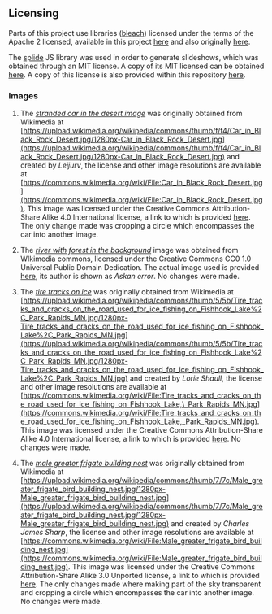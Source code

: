 ## Licensing

Parts of this project use libraries ([bleach](https://github.com/mozilla/bleach)) licensed under the terms of the Apache 2 licensed, available in this project [here](./LICENSE-2.0.txt) and also originally [here](http://www.apache.org/licenses/LICENSE-2.0.txt).

The [splide](https://github.com/Splidejs/splide) JS library was used in order to generate slideshows, which was obtained through an
MIT license. A copy of its MIT licensed can be obtained [here](https://github.com/Splidejs/splide). A copy of this license is also provided
within this repository [here](./SPlide_MIT.txt).

### Images

1. The [*stranded car in the desert image*](../server/nginx/images/car_desert_transparent.png) was originally obtained from Wikimedia at [https://upload.wikimedia.org/wikipedia/commons/thumb/f/f4/Car_in_Black_Rock_Desert.jpg/1280px-Car_in_Black_Rock_Desert.jpg](https://upload.wikimedia.org/wikipedia/commons/thumb/f/f4/Car_in_Black_Rock_Desert.jpg/1280px-Car_in_Black_Rock_Desert.jpg) and created by
*Leijurv*, the license and other image resolutions are available at [https://commons.wikimedia.org/wiki/File:Car_in_Black_Rock_Desert.jpg](https://commons.wikimedia.org/wiki/File:Car_in_Black_Rock_Desert.jpg). This image was licensed under the Creative Commons Attribution-Share Alike 4.0 International
license, a link to which is provided [here](https://creativecommons.org/licenses/by-sa/4.0/deed.en).
The only change made was cropping a circle which encompasses the car into another image. 

2. The [*river with forest in the background*](https://commons.wikimedia.org/wiki/File:Storsj%C3%B6n_i_Vindelns_kommun.jpg) image was obtained from WIkimedia commons, licensed under the Creative Commons CC0 1.0 Universal Public Domain Dedication. The actual image used is provided [here](https://upload.wikimedia.org/wikipedia/commons/thumb/6/69/Storsj%C3%B6n_i_Vindelns_kommun.jpg/1280px-Storsj%C3%B6n_i_Vindelns_kommun.jpg),
its author is shown as *Askan error*.
No changes were made. 

3. The [*tire tracks on ice*](https://upload.wikimedia.org/wikipedia/commons/thumb/5/5b/Tire_tracks_and_cracks_on_the_road_used_for_ice_fishing_on_Fishhook_Lake%2C_Park_Rapids_MN.jpg/1280px-Tire_tracks_and_cracks_on_the_road_used_for_ice_fishing_on_Fishhook_Lake%2C_Park_Rapids_MN.jpg) was originally obtained from Wikimedia at [https://upload.wikimedia.org/wikipedia/commons/thumb/5/5b/Tire_tracks_and_cracks_on_the_road_used_for_ice_fishing_on_Fishhook_Lake%2C_Park_Rapids_MN.jpg/1280px-Tire_tracks_and_cracks_on_the_road_used_for_ice_fishing_on_Fishhook_Lake%2C_Park_Rapids_MN.jpg](https://upload.wikimedia.org/wikipedia/commons/thumb/5/5b/Tire_tracks_and_cracks_on_the_road_used_for_ice_fishing_on_Fishhook_Lake%2C_Park_Rapids_MN.jpg/1280px-Tire_tracks_and_cracks_on_the_road_used_for_ice_fishing_on_Fishhook_Lake%2C_Park_Rapids_MN.jpg) and created by
*Lorie Shaull*, the license and other image resolutions are available at [https://commons.wikimedia.org/wiki/File:Tire_tracks_and_cracks_on_the_road_used_for_ice_fishing_on_Fishhook_Lake,\_Park_Rapids_MN.jpg](https://commons.wikimedia.org/wiki/File:Tire_tracks_and_cracks_on_the_road_used_for_ice_fishing_on_Fishhook_Lake,_Park_Rapids_MN.jpg).
This image was licensed under the Creative Commons Attribution-Share Alike 4.0 International license, a link to which is provided [here](https://creativecommons.org/licenses/by-sa/4.0/deed.eng).
No changes were made. 

4. The [*male greater frigate building nest*](https://upload.wikimedia.org/wikipedia/commons/thumb/7/7c/Male_greater_frigate_bird_building_nest.jpg/1280px-Male_greater_frigate_bird_building_nest.jpg) was originally obtained from Wikimedia at [https://upload.wikimedia.org/wikipedia/commons/thumb/7/7c/Male_greater_frigate_bird_building_nest.jpg/1280px-Male_greater_frigate_bird_building_nest.jpg](https://upload.wikimedia.org/wikipedia/commons/thumb/7/7c/Male_greater_frigate_bird_building_nest.jpg/1280px-Male_greater_frigate_bird_building_nest.jpg) and created by
*Charles James Sharp*, the license and other image resolutions are available at [https://commons.wikimedia.org/wiki/File:Male_greater_frigate_bird_building_nest.jpg](https://commons.wikimedia.org/wiki/File:Male_greater_frigate_bird_building_nest.jpg).
This image was licensed under the Creative Commons Attribution-Share Alike 3.0 Unported license, a link to which is provided [here](https://creativecommons.org/licenses/by-sa/3.0/deed.en).
The only changes made where making part of the sky transparent and cropping a circle which encompasses the car into another image.
No changes were made. 
